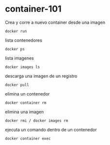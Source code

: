# container-101

Crea y corre a nuevo container desde una imagen
```
docker run
```


lista contenedores
```
docker ps 
```

lista imagenes
```
docker images ls
```

descarga una imagen de un registro
```
docker pull
```

elimina un contenedor
```
docker container rm
```

elimina una imagen
```
docker rmi / docker images rm
```

ejecuta un comando dentro de un contenedor
```
docker container exec
```